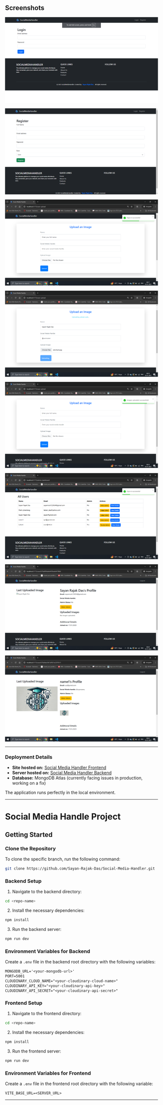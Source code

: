 

## Screenshots


![Screenshot 1](./screenshots/img1.png)


![Screenshot 2](./screenshots/img2.png)


![Screenshot 3](./screenshots/img3.png)


![Screenshot 4](./screenshots/img4.png)


![Screenshot 5](./screenshots/img5.png)


![Screenshot 6](./screenshots/img6.png)


![Screenshot 7](./screenshots/img7.png)


![Screenshot 8](./screenshots/img8.png)


---

### Deployment Details

- **Site hosted on:** [Social Media Handler Frontend](https://social-media-handler-cpvi.vercel.app/)  
- **Server hosted on:** [Social Media Handler Backend](https://social-media-handler-mu.vercel.app/)  
- **Database:** MongoDB Atlas (currently facing issues in production, working on a fix)  

The application runs perfectly in the local environment.

---

# Social Media Handle Project

## Getting Started

### Clone the Repository

To clone the specific branch, run the following command:

```bash
git clone https://github.com/Sayan-Rajak-Das/Social-Media-Handler.git
```

### Backend Setup

1. Navigate to the backend directory:

```bash
cd <repo-name>
```

2. Install the necessary dependencies:

```bash
npm install
```

3. Run the backend server:

```bash
npm run dev
```

### Environment Variables for Backend

Create a `.env` file in the backend root directory with the following variables:

```env
MONGODB_URL='<your-mongodb-url>'
PORT=5001
CLOUDINARY_CLOUD_NAME="<your-cloudinary-cloud-name>"
CLOUDINARY_API_KEY="<your-cloudinary-api-key>"
CLOUDINARY_API_SECRET="<your-cloudinary-api-secret>"
```

### Frontend Setup

1. Navigate to the frontend directory:

```bash
cd <repo-name>
```

2. Install the necessary dependencies:

```bash
npm install
```

3. Run the frontend server:

```bash
npm run dev
```

### Environment Variables for Frontend

Create a `.env` file in the frontend root directory with the following variable:

```env
VITE_BASE_URL=<SERVER_URL>
```

---


